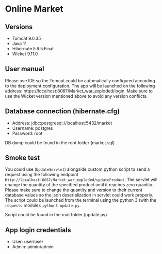 # Online Market

## Versions
* Tomcat 9.0.35
* Java 11
* Hibernate 5.6.5.Final
* Wicket 9.11.0

## User manual
Please use IDE so the Tomcat could be automatically configured according to the deployment configuration. The app will be launched on the following address: https://localhost:8087/Market_war_exploded/login. Make sure to use the Wicket version mentioned above to avoid any version conflicts.

## Database connection (hibernate.cfg)
* Address: jdbc:postgresql://localhost:5432/market
* Username: postgres
* Password: root

DB dump could be found in the root folder (market.sql).

## Smoke test

You could use (```UpdateServlet```) alongside custom python script to send a request using the following endpoint ```http://localhost:8087/Market_war_exploded/updateProduct```. The servlet will change the quantity of the specified product until it reaches zero quantity. Please make sure to change the quantity and version to their current database values so the json deserialization in servlet could work properly. The script could be launched from the terminal using the python 3 (with the ```requests``` module): ```python3 update.py```.

Script could be found in the root folder (update.py).

## App login credentials
* User: user/user
* Admin: admin/admin
